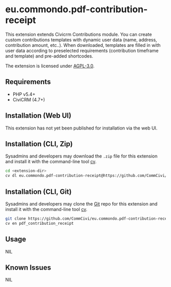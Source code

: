 # eu.commondo.pdf-contribution-receipt


This extension extends Civicrm Contributions module. You can create custom contributions templates with dynamic user data (name, address, contribution amount, etc..). When downloaded, templates are filled in with user data according to preselected requirements (contribution timeframe and template) and pre-added shortcodes.
 
The extension is licensed under [AGPL-3.0](LICENSE.txt).

## Requirements

* PHP v5.4+
* CiviCRM (4.7+)

## Installation (Web UI)

This extension has not yet been published for installation via the web UI.

## Installation (CLI, Zip)

Sysadmins and developers may download the `.zip` file for this extension and
install it with the command-line tool [cv](https://github.com/civicrm/cv).

```bash
cd <extension-dir>
cv dl eu.commondo.pdf-contribution-receipt@https://github.com/CommCivi/eu.commondo.pdf-contribution-receipt/archive/master.zip
```

## Installation (CLI, Git)

Sysadmins and developers may clone the [Git](https://en.wikipedia.org/wiki/Git) repo for this extension and
install it with the command-line tool [cv](https://github.com/civicrm/cv).

```bash
git clone https://github.com/CommCivi/eu.commondo.pdf-contribution-receipt.git
cv en pdf_contribution_receipt
```

## Usage

NIL

## Known Issues

NIL
